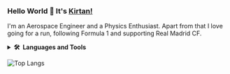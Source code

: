 
### Hello World 👋 It's [Kirtan!](https://kirtan2605.github.io/)
<!--
<br/>
<a href="https://www.linkedin.com/in/kirtan2605/">
<img align="left" alt="Kirtan Patel" width="22px" src="https://cdn.jsdelivr.net/npm/simple-icons@v3/icons/linkedin.svg" />
</a>
<br /> -->
I'm an Aerospace Engineer and a Physics Enthusiast. Apart from that I love going for a run, following Formula 1 and supporting Real Madrid CF.

<details>
  <summary><b>🛠️&nbsp;&nbsp;Languages&nbsp;and&nbsp;Tools</b></summary>
  <br/>
 <a href="https://www.python.org" target="_blank"> <img src="https://raw.githubusercontent.com/devicons/devicon/master/icons/python/python-original.svg" alt="python" width="40" height="40"/> </a>
<a href="https://www.cprogramming.com/" target="_blank"> <img src="https://raw.githubusercontent.com/devicons/devicon/master/icons/c/c-original.svg" alt="c" width="40" height="40"/> </a> 
<a href="https://www.w3schools.com/cpp/" target="_blank"> <img src="https://raw.githubusercontent.com/devicons/devicon/master/icons/cplusplus/cplusplus-original.svg" alt="cplusplus" width="40" height="40"/> </a> <a href="https://git-scm.com/" target="_blank"> <img src="https://www.vectorlogo.zone/logos/git-scm/git-scm-icon.svg" alt="git" width="40" height="40"/> </a>
<a href="https://www.linux.org/" target="_blank"> <img src="https://raw.githubusercontent.com/devicons/devicon/master/icons/linux/linux-original.svg" alt="linux" width="40" height="40"/> </a>
<a href="https://www.gnu.org/software/bash/" target="_blank"> <img src="https://www.vectorlogo.zone/logos/gnu_bash/gnu_bash-icon.svg" alt="bash" width="40" height="40"/> </a>

</details>

![Top Langs](https://github-readme-stats.vercel.app/api/top-langs/?username=kirtan2605&layout=compact)


<!--
![Github Stats](https://github-readme-stats.vercel.app/api?username=kirtan2605&show_icons=true&hide_border=true)
-->

